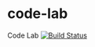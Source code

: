 # code-lab
Code Lab
[![Build Status](https://travis-ci.org/tcthien/code-lab.svg?branch=master)](https://travis-ci.org/tcthien/code-lab)